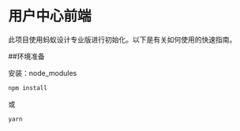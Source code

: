 # 用户中心前端

此项目使用蚂蚁设计专业版进行初始化。以下是有关如何使用的快速指南。

##环境准备

安装：node_modules

```bash
npm install
```

或

```bash
yarn
```
